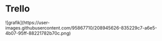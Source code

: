 <h1> Trello </h1>
![grafik](https://user-images.githubusercontent.com/95867710/208945626-835229c7-a6e5-4b07-95ff-88221782b70c.png)
